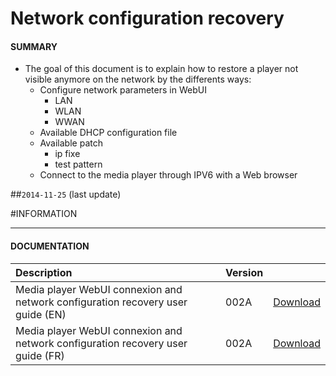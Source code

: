 # Network configuration recovery

#### **SUMMARY**
- The goal of this document is to explain how to restore a player not visible anymore on the network by the differents ways:
	- Configure network parameters in WebUI
		- LAN
		- WLAN
		- WWAN
	- Available DHCP configuration file
	- Available patch
		- ip fixe
		- test pattern
	- Connect to the media player through IPV6 with a Web browser

##`2014-11-25` (last update)

#INFORMATION
***********************************************************************
#### **DOCUMENTATION**
| Description                                                                      | Version |                 |
| :------------------------------------------------------------------------------- | :-------| :-------------- |
| Media player WebUI connexion and network configuration recovery user guide (EN)  | 002A    | [Download](https://github.com/Qeedji/archives/blob/master/downloads/application-notes/Connection-guide-to-Web-UI-of-a-media-player-and-network-configuration-recovery_002A_en.pdf) |
| Media player WebUI connexion and network configuration recovery user guide (FR)  | 002A    | [Download](https://github.com/Qeedji/archives/blob/master/downloads/application-notes/Guide-de-connexion-à-la-WebUI-d’un-player-et-de-restauration-de-la-configuration-réseau-002A_fr.pdf) |






